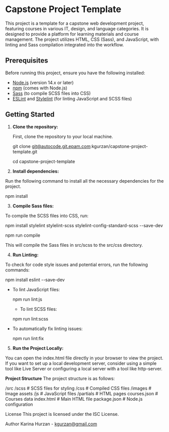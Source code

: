 # Capstone Project Template

This project is a template for a capstone web development project, featuring courses in various IT, design, and language categories. It is designed to provide a platform for learning materials and course management. The project utilizes HTML, CSS (Sass), and JavaScript, with linting and Sass compilation integrated into the workflow.

## Prerequisites

Before running this project, ensure you have the following installed:

- [Node.js](https://nodejs.org/) (version 14.x or later)
- [npm](https://www.npmjs.com/) (comes with Node.js)
- [Sass](https://sass-lang.com/install) (to compile SCSS files into CSS)
- [ESLint](https://eslint.org/) and [Stylelint](https://stylelint.io/) (for linting JavaScript and SCSS files)

## Getting Started

1. **Clone the repository:**

   First, clone the repository to your local machine.

   git clone git@autocode.git.epam.com:kgurzan/capstone-project-template.git
  
   cd capstone-project-template

2. **Install dependencies:**

Run the following command to install all the necessary dependencies for the project.

npm install


3. **Compile Sass files:**

To compile the SCSS files into CSS, run:

npm install stylelint stylelint-scss stylelint-config-standard-scss --save-dev

npm run compile

This will compile the Sass files in src/scss to the src/css directory.

4. **Run Linting:**

To check for code style issues and potential errors, run the following commands:

npm install eslint --save-dev

- To lint JavaScript files:

   npm run lint:js

  - To lint SCSS files:

   npm run lint:scss

 - To automatically fix linting issues:

   npm run lint:fix

5. **Run the Project Locally:**

You can open the index.html file directly in your browser to view the project. If you want to set up a local development server, consider using a simple tool like Live Server or configuring a local server with a tool like http-server.



**Project Structure**
The project structure is as follows:

/src
  /scss          # SCSS files for styling
  /css           # Compiled CSS files
  /images        # Image assets
  /js            # JavaScript files
  /partials      # HTML pages
  courses.json   # Courses data
index.html      # Main HTML file
package.json    # Node.js configuration

License
This project is licensed under the ISC License.

Author
Karina Hurzan - kgurzan@gmail.com